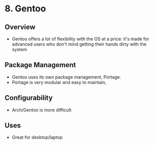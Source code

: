 # 8. Gentoo
## Overview
* Gentoo offers a lot of flexibility with the OS at a price: it's made for advanced users who don't mind getting their hands dirty with the system
## Package Management
* Gentoo uses its own package management, Portage.
* Portage is very modular and easy to maintain,
## Configurability
* Arch/Gentoo is more difficult 
## Uses
* Great for desktop/laptop